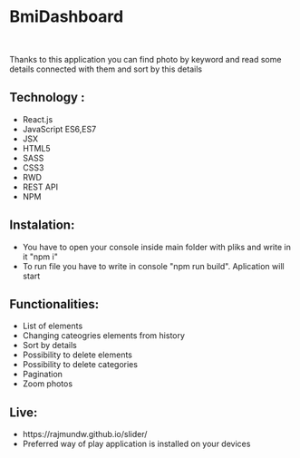 
<h1>BmiDashboard</h1> </br>
<p>Thanks to this application you can find photo by keyword and read some details connected with them and sort by this details</p>
<h2>Technology :</h2>
<ul>
		<li>React.js</li>
    <li>JavaScript ES6,ES7</li>
    <li>JSX</li>
		<li>HTML5</li>
    <li>SASS</li>
		<li>CSS3</li>
    <li>RWD</li>
    <li>REST API</li>
		<li>NPM</li>
</ul>

<h2>Instalation:</h2>
<ul>
	<li>You have to open your console inside main folder with pliks and write in it "npm i"
		</li>
	<li>To run file you have to write in console "npm run build". Aplication will start</li>
</ul>

<h2>Functionalities:</h2>
<ul>
	<li>List of elements</li>
 	<li>Changing cateogries elements from history</li>
	<li>Sort by details</li>
 	<li>Possibility to delete elements</li>
	<li>Possibility to delete categories</li>
 	<li>Pagination</li>
  <li>Zoom photos</li>
</ul>

<h2>Live:</h2>
<ul>
	<li>https://rajmundw.github.io/slider/</li>
	<li>Preferred way of play application is installed on your devices</li>
</ul>
